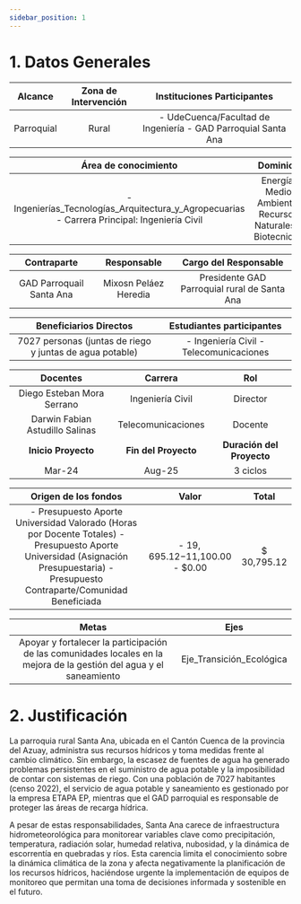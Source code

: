 ```yaml
---
sidebar_position: 1
---
```


# 1. Datos Generales

|   Alcance  | Zona de Intervención |   Instituciones Participantes   |
|:----------:|:--------------------:|:-------------------------------:|
| Parroquial |        Rural         | - UdeCuenca/Facultad de Ingeniería  - GAD Parroquial Santa Ana |




|                  Área de conocimiento                  |                            Dominios                       | 
|:------------------------------------------------------:|:---------------------------------------------------------:|
| - Ingenierías_Tecnologías_Arquitectura_y_Agropecuarias - Carrera Principal:  Ingeniería Civil | Energía, Medio Ambiente, Recursos Naturales y Biotecnicos |




|         Contraparte      |      Responsable      |          Cargo del Responsable              |
|:------------------------:|:---------------------:|:-------------------------------------------:| 
| GAD Parroquail Santa Ana | Mixosn Peláez Heredia |Presidente GAD Parroquial rural de Santa Ana |


|                    Beneficiarios Directos               |  Estudiantes participantes | 
|:------------------------------------------------------:|:-------------------------------------:|
|7027 personas (juntas de riego y juntas de agua potable) | - Ingeniería Civil - Telecomunicaciones |




|             Docentes            |     Carrera        |   Rol    |
|:-------------------------------:|:------------------:|:--------:|
|    Diego Esteban Mora Serrano   |  Ingeniería Civil  | Director |
| Darwin Fabian Astudillo Salinas | Telecomunicaciones |  Docente |
|       **Inicio Proyecto**       | **Fin del Proyecto** | **Duración del Proyecto** |
|              Mar-24             |       Aug-25       |3 ciclos  |




|             Origen de los fondos            |     Valor        |   Total    |
|:-------------------------------:|:------------------:|:--------:|
| - Presupuesto Aporte Universidad Valorado  (Horas por Docente Totales) - Presupuesto Aporte Universidad (Asignación Presupuestaria)  - Presupuesto Contraparte/Comunidad Beneficiada | - $19,695.12 -$11,100.00 - $0.00 | $ 30,795.12 |


| Metas  | Ejes | 
|:----------:|:--------------------:|
| Apoyar y fortalecer la participación de las comunidades locales en la mejora de la gestión del agua y el saneamiento | Eje_Transición_Ecológica   |


# 2. Justificación

La parroquia rural Santa Ana, ubicada en el Cantón Cuenca de la provincia del Azuay, administra sus recursos hídricos y toma medidas frente al cambio climático. Sin embargo, la escasez de fuentes de agua ha generado problemas persistentes en el suministro de agua potable y la imposibilidad de contar con sistemas de riego. Con una población de 7027 habitantes (censo 2022), el servicio de agua potable y saneamiento es gestionado por la empresa ETAPA EP, mientras que el GAD parroquial es responsable de proteger las áreas de recarga hídrica.

A pesar de estas responsabilidades, Santa Ana carece de infraestructura hidrometeorológica para monitorear variables clave como precipitación, temperatura, radiación solar, humedad relativa, nubosidad, y la dinámica de escorrentía en quebradas y ríos. Esta carencia limita el conocimiento sobre la dinámica climática de la zona y afecta negativamente la planificación de los recursos hídricos, haciéndose urgente la implementación de equipos de monitoreo que permitan una toma de decisiones informada y sostenible en el futuro.



